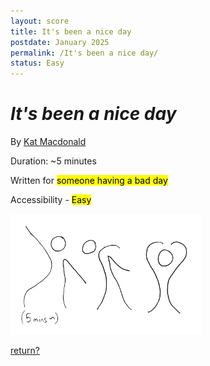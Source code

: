 ```yaml
---
layout: score
title: It's been a nice day
postdate: January 2025
permalink: /It's been a nice day/
status: Easy
---
```


<h1><i>It's been a nice day</i></h1>

By [Kat Macdonald][kat]

Duration: ~5 minutes

Written for <mark>someone having a bad day</mark>

Accessibility - <mark>Easy</mark>

<img src="/assets/scores/dance/itsbeenaniceday.png" height="193px" width="306px"/>

<a href="/scores/">return?</a>

[kat]:https://otherkat.com